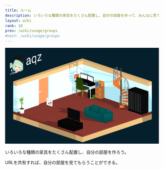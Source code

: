 ```yaml
---
title: ルーム
description: いろいろな種類の家具をたくさん配置し、自分の部屋を作って、みんなに見てもらおう。
layout: wiki
rank: 18
prev: /wiki/usage/groups
#next: /wiki/usage/groups
---
```

![ルーム](/files/images/imports/2019/10/room.png)

いろいろな種類の家具をたくさん配置し、自分の部屋を作ろう。

URLを共有すれば、自分の部屋を見てもらうことができる。
